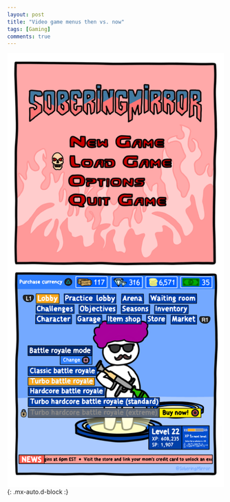 ```yaml
---
layout: post
title: "Video game menus then vs. now"
tags: [Gaming]
comments: true
---
```



!["Video game menus then vs. now"](/comics/5.png){: .mx-auto.d-block :}